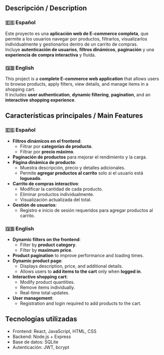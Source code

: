## Descripción / Description

### 🇪🇸 Español
Este proyecto es una **aplicación web de E-commerce completa**, que permite a los usuarios navegar por productos, filtrarlos, visualizarlos individualmente y gestionarlos dentro de un carrito de compras.  
Incluye **autenticación de usuarios**, **filtros dinámicos**, **paginación** y una **experiencia de compra interactiva** y fluida.

### 🇬🇧 English
This project is a **complete E-commerce web application** that allows users to browse products, apply filters, view details, and manage items in a shopping cart.  
It includes **user authentication**, **dynamic filtering**, **pagination**, and an **interactive shopping experience**.

## Características principales / Main Features

### 🇪🇸 Español
- **Filtros dinámicos en el frontend**:
  - Filtrar por **categorías de producto**.
  - Filtrar por **precio máximo**.
- **Paginación de productos** para mejorar el rendimiento y la carga.
- **Página dinámica de producto**:
  - Muestra descripción, precio y detalles adicionales.
  - Permite **agregar productos al carrito** solo si el usuario está **logueado**.
- **Carrito de compras interactivo**:
  - Modificar la cantidad de cada producto.
  - Eliminar productos individualmente.
  - Visualización actualizada del total.
- **Gestión de usuarios**:
  - Registro e inicio de sesión requeridos para agregar productos al carrito.

### 🇬🇧 English
- **Dynamic filters on the frontend**:
  - Filter by **product category**.
  - Filter by **maximum price**.
- **Product pagination** to improve performance and loading times.
- **Dynamic product page**:
  - Displays description, price, and additional details.
  - Allows users to **add items to the cart** only when **logged in**.
- **Interactive shopping cart**:
  - Modify product quantities.
  - Remove items individually.
  - Real-time total updates.
- **User management**:
  - Registration and login required to add products to the cart.


## Tecnologías utilizadas
  - Frontend: React, JavaScript, HTML, CSS
  - Backend: Node.js + Express
  - Base de datos: SQLite
  - Autenticación: JWT, bcrypt
